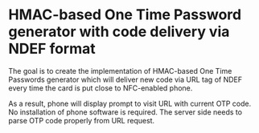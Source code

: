 # HMAC-based One Time Password generator with code delivery via NDEF format 

The goal is to create the implementation of HMAC-based One Time Passwords generator which will deliver new code via URL tag of NDEF every time the card is put close to NFC-enabled phone. 

As a result, phone will display prompt to visit URL with current OTP code. No installation of phone software is required. The server side needs to parse OTP code properly from URL request.  
